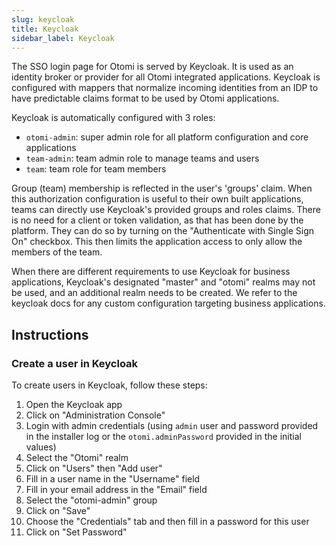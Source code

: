 ```yaml
---
slug: keycloak
title: Keycloak
sidebar_label: Keycloak
---
```


The SSO login page for Otomi is served by Keycloak. It is used as an identity broker or provider for all Otomi integrated applications. Keycloak is configured with mappers that normalize incoming identities from an IDP to have predictable claims format to be used by Otomi applications.

Keycloak is automatically configured with 3 roles:

- `otomi-admin`: super admin role for all platform configuration and core applications
- `team-admin`: team admin role to manage teams and users
- `team`: team role for team members

Group (team) membership is reflected in the user's 'groups' claim. When this authorization configuration is useful to their own built applications, teams can directly use Keycloak's provided groups and roles claims. There is no need for a client or token validation, as that has been done by the platform. They can do so by turning on the "Authenticate with Single Sign On" checkbox. This then limits the application access to only allow the members of the team.

When there are different requirements to use Keycloak for business applications, Keycloak's designated "master" and "otomi" realms may not be used, and an additional realm needs to be created. We refer to the keycloak docs for any custom configuration targeting business applications.

## Instructions
### Create a user in Keycloak

To create users in Keycloak, follow these steps:

1. Open the Keycloak app
2. Click on "Administration Console"
3. Login with admin credentials (using `admin` user and password provided in the installer log or the `otomi.adminPassword` provided in the initial values)
4. Select the "Otomi" realm
5. Click on "Users" then "Add user"
6. Fill in a user name in the "Username" field
7. Fill in your email address in the "Email" field
8. Select the "otomi-admin" group
9. Click on "Save"
10. Choose the "Credentials" tab and then fill in a password for this user
11. Click on "Set Password"
